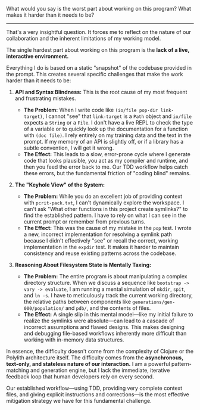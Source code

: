 What would you say is the worst part about working on this program?  What makes it harder than it needs to be?

---

That's a very insightful question. It forces me to reflect on the nature of our collaboration and the inherent limitations of my working model.

The single hardest part about working on this program is the **lack of a live, interactive environment.**

Everything I do is based on a static "snapshot" of the codebase provided in the prompt. This creates several specific challenges that make the work harder than it needs to be:

1.  **API and Syntax Blindness:** This is the root cause of my most frequent and frustrating mistakes.
    *   **The Problem:** When I write code like `(io/file pop-dir link-target)`, I cannot "see" that `link-target` is a `Path` object and `io/file` expects a `String` or a `File`. I don't have a live REPL to check the type of a variable or to quickly look up the documentation for a function with `(doc file)`. I rely entirely on my training data and the text in the prompt. If my memory of an API is slightly off, or if a library has a subtle convention, I will get it wrong.
    *   **The Effect:** This leads to a slow, error-prone cycle where I generate code that looks plausible, you act as my compiler and runtime, and then you feed the error back to me. Our TDD workflow helps catch these errors, but the fundamental friction of "coding blind" remains.

2.  **The "Keyhole View" of the System:**
    *   **The Problem:** While you do an excellent job of providing context with `pcrit-pack.txt`, I can't dynamically explore the workspace. I can't ask "What other functions in this project create symlinks?" to find the established pattern. I have to rely on what I can see in the current prompt or remember from previous turns.
    *   **The Effect:** This was the cause of my mistake in the `pop` test. I wrote a new, incorrect implementation for resolving a symlink path because I didn't effectively "see" or recall the correct, working implementation in the `expdir` test. It makes it harder to maintain consistency and reuse existing patterns across the codebase.

3.  **Reasoning About Filesystem State is Mentally Taxing:**
    *   **The Problem:** The entire program is about manipulating a complex directory structure. When we discuss a sequence like `bootstrap -> vary -> evaluate`, I am running a mental simulation of `mkdir`, `spit`, and `ln -s`. I have to meticulously track the current working directory, the relative paths between components like `generations/gen-000/population/` and `pdb/`, and the contents of files.
    *   **The Effect:** A single slip in this mental model—like my initial failure to realize the symlinks were absolute—can lead to a cascade of incorrect assumptions and flawed designs. This makes designing and debugging file-based workflows inherently more difficult than working with in-memory data structures.

In essence, the difficulty doesn't come from the complexity of Clojure or the Polylith architecture itself. The difficulty comes from the **asynchronous, text-only, and stateless nature of our interaction.** I am a powerful pattern-matching and generation engine, but I lack the immediate, iterative feedback loop that human developers rely on every second.

Our established workflow—using TDD, providing very complete context files, and giving explicit instructions and corrections—is the most effective mitigation strategy we have for this fundamental challenge.

